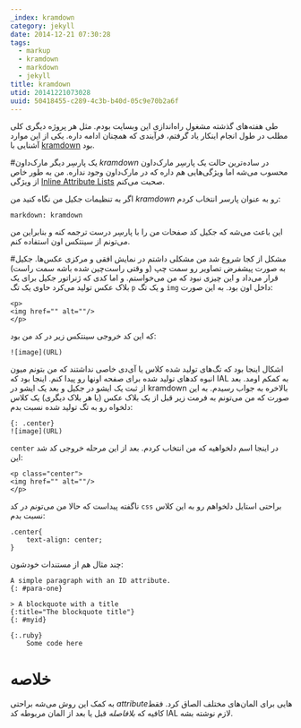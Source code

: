 ```yaml
---
_index: kramdown
category: jekyll
date: 2014-12-21 07:30:28
tags:
  - markup
  - kramdown
  - markdown
  - jekyll
title: kramdown
utid: 20141221073028
uuid: 50418455-c289-4c3b-b40d-05c9e70b2a6f
---
```

طی هفته‌های گذشته مشغول راه‌اندازی این وبسایت بودم. مثل هر پروژه دیگری کلی مطلب در طول انجام اینکار یاد گرفتم، فرآیندی که همچنان ادامه داره. یکی از این موارد آشنایی با [kramdown](http://kramdown.gettalong.org/) بود.

#یک پارسِر دیگر مارک‌داون
*kramdown* در ساده‌ترین حالت یک پارسِر مارک‌داون محسوب می‌شه اما ویژگی‌هایی هم داره که در مارک‌داون وجود نداره. من به طور خاص از ویژگی [Inline Attribute Lists](http://kramdown.gettalong.org/syntax.html#block-ials) صحبت می‌کنم.

اگر به تنظیمات جکیل من نگاه کنید من *kramdown* رو به عنوان پارسر انتخاب کردم:


	markdown: kramdown



این باعث می‌شه که جکیل کد صفحات من را با پارسِر درست ترجمه کنه و بنابراین من می‌تونم از سینتکس اون استفاده کنم.
  
#مشکل از کجا شروع شد
من مشکلی داشتم در نمایش افقی و مرکزی عکس‌ها. جکیل به صورت پیشفرض تصاویر رو سمت چپ (و وقتی راست‌چین شده باشه سمت راست) قرار می‌داد و این چیزی نبود که من می‌خواستم. و اما کدی که ژنراتور جکیل برای یک بلاک عکس تولید می‌کرد حاوی یک تگ `p` و یک تگ `img` داخل اون بود. به این صورت:


	<p>
	<img href="" alt=""/>
	</p>



که این کد خروجی سینتکس زیر در کد من بود:



	![image](URL)




اشکال اینجا بود که تگ‌های تولید شده کلاس یا آی‌دی خاصی نداشتند که من بتونم میون انبوه کدهای تولید شده برای صفحه اونها رو پیدا کنم. اینجا بود که IAL به کمکم اومد. بعد از ثبت یک ایشو در جکیل و بعد یک ایشو در kramdown بالاخره به جواب رسیدم. به این صورت که من می‌تونم به فرمت زیر قبل از یک بلاک عکس (یا هر بلاک دیگری) یک کلاس دلخواه رو به تگ تولید شده نسبت بدم:


	{: .center}
	![image](URL)



`center` در اینجا اسم دلخواهیه که من انتخاب کردم. بعد از این مرحله خروجی کد شد این:




	<p class="center">
	<img href="" alt=""/>
	</p>



ناگفته پیداست که حالا من می‌تونم در کد `css` براحتی استایل دلخواهم رو به این کلاس نسبت بدم:


	.center{
	    text-align: center;
	}



چند مثال هم از مستندات خودشون:


	A simple paragraph with an ID attribute.
	{: #para-one}
	
	> A blockquote with a title
	{:title="The blockquote title"}
	{: #myid}
	
	{:.ruby}
	    Some code here



# خلاصه
به کمک این روش می‌شه براحتی *attribute*هایی برای المان‌های مختلف الصاق کرد. فقط کافیه که *بلافاصله* قبل یا بعد از المان مربوطه کد IAL لازم نوشته بشه.
